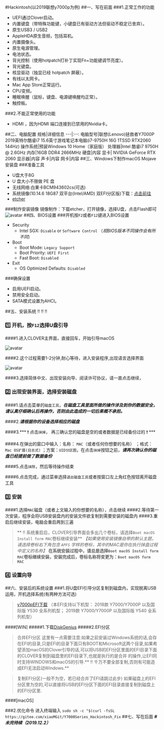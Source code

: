 #Hackintosh(以2019联想y7000p为例)
##一、写在前面
###1.正常工作的功能
- UEFI通过Clover启动。
- 内置键盘（带特殊功能键，小键盘已有驱动方法但驱动不稳定已舍弃）。
- 原生USB3 / USB2
- AppleHDA原生音频，包括耳机。
- 内置摄像头。
- 原生电源管理。
- 电池状态。
- 背光控制（使用hotpatch打补丁实现Fn+功能键调节亮度）。
- 背光键盘。
- 核显驱动（独显已经 hotpatch 屏蔽）。
- 有线以太网卡。
- Mac App Store正常运行。
- CPU变频。
- 睡眠唤醒（鼠标，键盘、电源键唤醒均正常）。
- 触控板。 

###2.不能正常使用的功能
- HDMI ，因为HDMI 端口连接到已禁用的Nvidia卡。

##二、电脑配置
规格|详细信息
---|:--:
电脑型号|联想(Lenovo)拯救者Y7000P 2019英特尔酷睿i7 15.6英寸游戏笔记本电脑(i7-9750H 16G 1TSSD RTX2060 144Hz)
操作系统|预装Windows 10 Home（家庭版）
处理器|Intel 酷睿i7 9750H @ 2.6GHz
内存|16GB DDR4 2666MHz
硬盘|内容
显卡|	NVIDIA GeForce RTX 2060
显示器|内容
声卡|内容
网卡|内容
##三、Windows下制作macOS Mojave安装盘
###准备工具
- U盘大于8G
- U 盘大小不限做 PE 盘
- 无线网络:白果卡BCM943602cs(可选)
- 系统镜像(10.14.6 18G87 双平台(Intel/AMD) 双EFI分区版)下载：[点击前往](https://blog.daliansky.net/macOS-Mojave-10.14.6-18G87-Release-version-with-Clover-5033-original-image.html)
- [etcher](https://www.balena.io/etcher/)

###制作安装镜像
镜像制作：下载etcher，打开镜像，选择U盘，点击Flash即可
![avatar](http://7.daliansky.net/etcher.png)
##四、BIOS设置
###开机按`F2`或者`F12`键进入BIOS设置
- Security
  - Intel SGX: `Disable` or `Software Control` （*视BIOS版本不同操作会有所不同*）
- Boot
  - Boot Mode: `Legacy Support`
  - Boot Priority: `UEFI First`
  - Fast Boot: `Disabled`
- Exit
  - OS Optimized Defaults: `Disabled`
  
###确保设置
- 启用UEFI启动。
- 禁用安全启动。
- SATA模式设置为AHCI。

##五、安装系统 :bangbang: :bangbang: :bangbang:
### :one: 开机，按`F12`选择U盘引导

####1.进入CLOVER主界面，直接回车，开始引导macOS

![avatar](http://7.daliansky.net/Air13/1.png)

####2.这个过程需要1-2分钟,耐心等待，进入安装程序,出现语言选择界面

![avatar](http://7.daliansky.net/Air13/4.png)

####3.选择简体中文、出现安装向导、阅读许可协议，请一直点击继续，

### :two: 出现安装界面，选择安装磁盘
####1.请点击菜单的`磁盘工具`，***在磁盘工具里面所做的操作涉及到你的数据安全，请认真仔细确认后再操作，否则由此造成的一切后果概不承担。***

####2.***请根据你的设备选择相应的磁盘***

####3.*** :heavy_exclamation_mark: 点击`抹掉`， 再三确认您的磁盘是空的或者数据是已经备份过的 :heavy_exclamation_mark: ***

####4.在弹出的窗口中输入：名称： `MAC`（或者任何你想要的名称） ；格式： `Mac OS扩展(日志式)` ；方案：`UID分区图`，在点击`抹掉`按钮之前，***请再次确认你的磁盘已经提前做了数据备份***

####5.点击`抹除`，然后等待操作结束

####6.点击完成，通过菜单选择`退出磁盘工具`或者按窗口左上角红色按钮离开磁盘工具

### :three: 安装
####1.选择`MAC`磁盘（或者上文输入的你想要的名称），点击继续
####2.等待第一次安装，程序会将USB安装盘内的安装文件欲复制到需要安装的磁盘内
####3.重启后继续安装，电脑会重启两到三遍
> ** :bangbang: 系统重启后，CLOVER引导界面会多出几个卷标，请选择`Boot macOS Install form MAC`卷标继续安装** *【如果使用安装镜像自带的默认主题，请选择卷标右下角包含 `APFS` 字样的卷标，其中的MAC是你在执行抹盘过程中定义的名称】* 
**在系统安装过程中，请总是选择`Boot macOS Install form MAC`卷标继续安装，安装完成后，卷标名称将变更为：`Boot macOS form MAC`**


### :four: 设置向导

##六、安装后的系统设置
###1.将U盘EFI引导分区复制到磁盘内，实现脱离USB运用，开机选择系统(有两种方法可选)
>[y7000pEFI下载](https://violin.site/gitbook/ch1/Hackintosh_EFI_2.0.3.zip)
（本EFI支持以下机型：
2018款 Y7000/Y7000P 以及国际版 Y530 全系列机型；
2019款 Y7000/Y7000P 以及国际版 Y540 全系列机型）

####[WIN]
#####1.下载[DiskGenius](http://www.diskgenius.cn/)
#####2.EFI分区
> 合并EFI分区
这里有一点需要注意:如果之前安装过Windows系统的话,会存在EFI的目录,只是EFI的目录下面只有BOOT和Microsoft这两个目录,如果希望添加macOS的Clover引导的话,可以将USB的EFI分区里面的EFI目录下面的CLOVER复制到磁盘里的EFI目录下,也就是执行的是合并 的操作,让EFI同时支持WINDOWS和macOS的引导.** :bangbang: 千万不要全部复制,否则有可能造成EFI无法启动Windows.**

> 复制EFI分区(一般不为空，若已经合并了EFI请跳过此步)
如果磁盘上的EFI分区里为空的,可以直接将USB的EFI分区下面的EFI目录直接复制到磁盘上的EFI分区里.

####[macOS]

###2.优化命令
进入终端输入
`sudo sh -c "$(curl -fsSL https://gitee.com/xiaoMGit/Y7000Series_Hackintosh_Fix`
##七、写在后面
***#未完待续（2019.12.2）***
